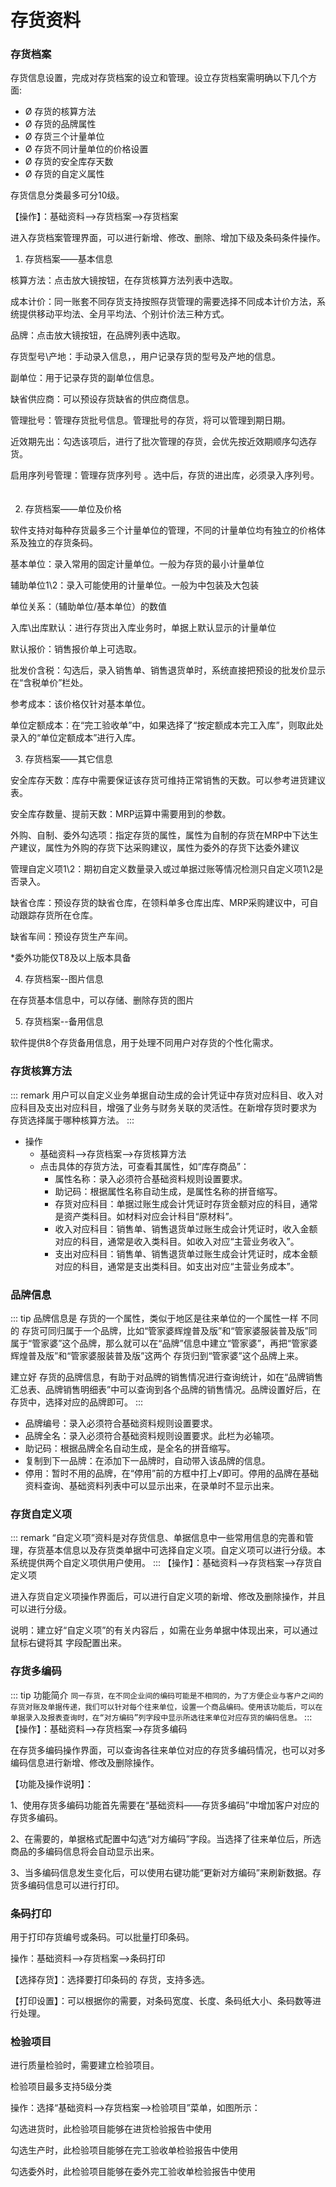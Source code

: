 # 存货资料
### 存货档案
存货信息设置，完成对存货档案的设立和管理。设立存货档案需明确以下几个方面:
- Ø 存货的核算方法
- Ø 存货的品牌属性
- Ø 存货三个计量单位
- Ø 存货不同计量单位的价格设置
- Ø 存货的安全库存天数
- Ø 存货的自定义属性

存货信息分类最多可分10级。

【操作】：基础资料-->存货档案-->存货档案

进入存货档案管理界面，可以进行新增、修改、删除、增加下级及条码条件操作。

1. 存货档案——基本信息

核算方法：点击放大镜按钮，在存货核算方法列表中选取。

成本计价：同一账套不同存货支持按照存货管理的需要选择不同成本计价方法，系统提供移动平均法、全月平均法、个别计价法三种方式。

品牌：点击放大镜按钮，在品牌列表中选取。

存货型号\产地：手动录入信息，，用户记录存货的型号及产地的信息。

副单位：用于记录存货的副单位信息。

缺省供应商：可以预设存货缺省的供应商信息。

管理批号：管理存货批号信息。管理批号的存货，将可以管理到期日期。

近效期先出：勾选该项后，进行了批次管理的存货，会优先按近效期顺序勾选存货。

启用序列号管理：管理存货序列号 。选中后，存货的进出库，必须录入序列号。
　

2. 存货档案——单位及价格

软件支持对每种存货最多三个计量单位的管理，不同的计量单位均有独立的价格体系及独立的存货条码。

基本单位：录入常用的固定计量单位。一般为存货的最小计量单位

辅助单位1\2：录入可能使用的计量单位。一般为中包装及大包装

单位关系：（辅助单位/基本单位）的数值

入库\出库默认：进行存货出入库业务时，单据上默认显示的计量单位

默认报价：销售报价单上可选取。

批发价含税：勾选后，录入销售单、销售退货单时，系统直接把预设的批发价显示在“含税单价”栏处。

参考成本：该价格仅针对基本单位。

单位定额成本：在“完工验收单”中，如果选择了“按定额成本完工入库”，则取此处录入的“单位定额成本”进行入库。

3. 存货档案——其它信息

安全库存天数：库存中需要保证该存货可维持正常销售的天数。可以参考进货建议表。

安全库存数量、提前天数：MRP运算中需要用到的参数。

外购、自制、委外勾选项：指定存货的属性，属性为自制的存货在MRP中下达生产建议，属性为外购的存货下达采购建议，属性为委外的存货下达委外建议

管理自定义项1\2：期初自定义数量录入或过单据过账等情况检测只自定义项1\2是否录入。

缺省仓库：预设存货的缺省仓库，在领料单多仓库出库、MRP采购建议中，可自动跟踪存货所在仓库。

缺省车间：预设存货生产车间。

*委外功能仅T8及以上版本具备

4. 存货档案--图片信息

在存货基本信息中，可以存储、删除存货的图片

5. 存货档案--备用信息

软件提供8个存货备用信息，用于处理不同用户对存货的个性化需求。

### 存货核算方法
::: remark
用户可以自定义业务单据自动生成的会计凭证中存货对应科目、收入对应科目及支出对应科目，增强了业务与财务关联的灵活性。在新增存货时要求为 存货选择属于哪种核算方法。
:::
- 操作
  - 基础资料-->存货档案-->存货核算方法
  - 点击具体的存货方法，可查看其属性，如“库存商品”：
    - 属性名称：录入必须符合基础资料规则设置要求。
    - 助记码：根据属性名称自动生成，是属性名称的拼音缩写。
    - 存货对应科目：单据过账生成会计凭证时存货金额对应的科目，通常是资产类科目。如材料对应会计科目“原材料”。
    - 收入对应科目：销售单、销售退货单过账生成会计凭证时，收入金额对应的科目，通常是收入类科目。如收入对应“主营业务收入”。
    - 支出对应科目：销售单、销售退货单过账生成会计凭证时，成本金额对应的科目，通常是支出类科目。如支出对应“主营业务成本”。

### 品牌信息
::: tip 品牌信息是 存货的一个属性，类似于地区是往来单位的一个属性一样
不同的 存货可同归属于一个品牌，比如“管家婆辉煌普及版”和“管家婆服装普及版”同属于“管家婆”这个品牌，那么就可以在“品牌”信息中建立“管家婆”，再把“管家婆辉煌普及版”和“管家婆服装普及版”这两个 存货归到“管家婆”这个品牌上来。

建立好 存货的品牌信息，有助于对品牌的销售情况进行查询统计，如在“品牌销售汇总表、品牌销售明细表”中可以查询到各个品牌的销售情况。品牌设置好后，在 存货中，选择对应的品牌即可。
:::
- 品牌编号：录入必须符合基础资料规则设置要求。
- 品牌全名：录入必须符合基础资料规则设置要求。此栏为必输项。
- 助记码：根据品牌全名自动生成，是全名的拼音缩写。
- 复制到下一品牌：在添加下一品牌时，自动带入该品牌的信息。
- 停用：暂时不用的品牌，在“停用”前的方框中打上√即可。停用的品牌在基础资料查询、基础资料列表中可以显示出来，在录单时不显示出来。

### 存货自定义项
::: remark
“自定义项”资料是对存货信息、单据信息中一些常用信息的完善和管理，存货基本信息以及存货类单据中可选择自定义项。自定义项可以进行分级。本系统提供两个自定义项供用户使用。
:::
【操作】：基础资料-->存货档案-->存货自定义项

进入存货自定义项操作界面后，可以进行自定义项的新增、修改及删除操作，并且可以进行分级。

说明：建立好“自定义项”的有关内容后 ，如需在业务单据中体现出来，可以通过鼠标右键将其 字段配置出来。

### 存货多编码
::: tip 功能简介
`同一存货，在不同企业间的编码可能是不相同的，为了方便企业与客户之间的存货对账及单据传递，我们可以针对每个往来单位，设置一个商品编码。使用该功能后，可以在单据录入及报表查询时，在“对方编码”列字段中显示所选往来单位对应存货的编码信息。`
:::
【操作】：基础资料-->存货档案-->存货多编码

在存货多编码操作界面，可以查询各往来单位对应的存货多编码情况，也可以对多编码信息进行新增、修改及删除操作。

【功能及操作说明】：

1、使用存货多编码功能首先需要在“基础资料——存货多编码”中增加客户对应的存货多编码。

2、在需要的，单据格式配置中勾选“对方编码”字段。当选择了往来单位后，所选商品的多编码信息将会自动显示出来。

3、当多编码信息发生变化后，可以使用右键功能“更新对方编码”来刷新数据。存货多编码信息可以进行打印。
### 条码打印
用于打印存货编号或条码。可以批量打印条码。

操作：基础资料-->存货档案-->条码打印

【选择存货】：选择要打印条码的 存货，支持多选。

【打印设置】：可以根据你的需要，对条码宽度、长度、条码纸大小、条码数等进行处理。
### 检验项目
进行质量检验时，需要建立检验项目。

检验项目最多支持5级分类

操作：选择“基础资料—->存货档案-->检验项目”菜单，如图所示：

勾选进货时，此检验项目能够在进货检验报告中使用

勾选生产时，此检验项目能够在完工验收单检验报告中使用

勾选委外时，此检验项目能够在委外完工验收单检验报告中使用
